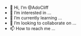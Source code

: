 - 👋 Hi, I’m @AdoCliff
- 👀 I’m interested in ...
- 🌱 I’m currently learning ...
- 💞️ I’m looking to collaborate on ...
- 📫 How to reach me ...

<!---
AdoCliff/AdoCliff is a ✨ special ✨ repository because its `README.md` (this file) appears on your GitHub profile.
You can click the Preview link to take a look at your changes.
--->
